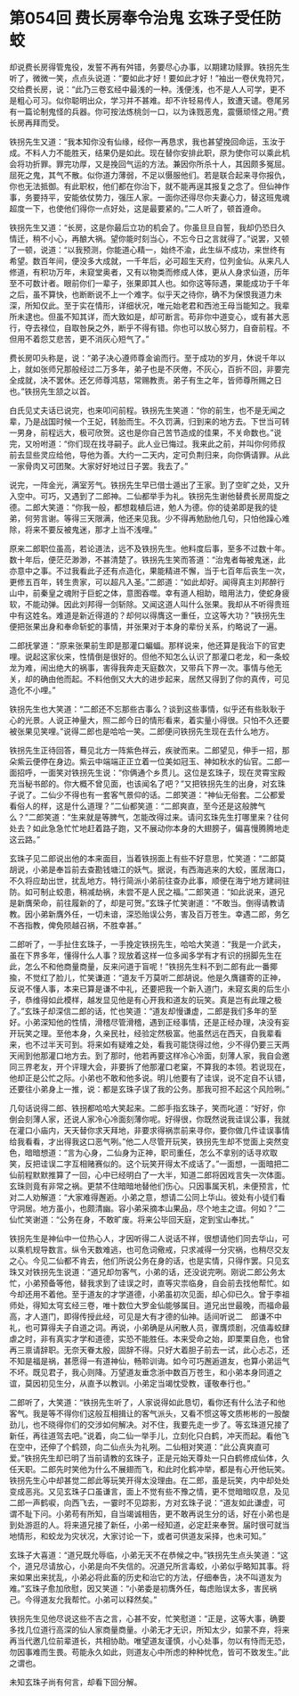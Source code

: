 # 第054回 费长房奉令治鬼 玄珠子受任防蛟

却说费长房得管鬼役，发誓不再有舛错，务要尽心办事，以期建功赎罪。铁拐先生听了，微微一笑，点点头说道：“要如此才好！要如此才好！”袖出一卷伏鬼符咒，交给费长房，说：“此乃三卷玄经中最浅的一种。浅便浅，也不是人人可学，更不是粗心可习。似你聪明出众，学习并不甚难。却不许轻易传人，致遭天谴。卷尾另有一篇论制鬼怪的兵器。你可按法炼桃剑一口，以为诛戮恶鬼，震慑顽怪之用。”费长房再拜而受。

铁拐先生又道：“我本知你没有仙缘，经你一再恳求，我也甚望挽回命运，玉汝于成。不料人力不能胜天，结果仍是如此。现在替你安排此职，原为使你可以乘此机会将功折罪。罪完功厚，又是挽回气运的方法。兼因你所杀十人，其因颇多冤屈。屈死之鬼，其气不散。似你道力薄弱，不足以慑服他们。若是联合起来寻你报仇，你也无法抵御。有此职权，他们都在你治下，就不能再逞其报复之念了。但仙神作事，务要持平，安能依仗势力，强压人家。一面你还得尽你夫妻心力，替这班鬼魂超度一下，也使他们得你一点好处，这是最要紧的。”二人听了，顿首遵命。

铁拐先生又道：“长房，这是你最后立功的机会了。你虽旦旦自誓，我却仍恐日久情迁，稍不小心，再酿大祸。望你能时刻当心，不忘今日之言就得了。”说罢，又顿了一顿，说道：“以我预测，你能道心精一，始终不渝，此生纵不成功，来世终有希望。数百年间，便没多大成就，一千年后，必可超生天府，位列金仙。从来凡人修道，有积功万年，未窥堂奥者，又有以物类而修成人体，更从人身求仙道，历年至不可数计者。眼前你们一辈子，张果即其人也。如你这等际遇，果能成功于千年之后，虽不算快，也断断说不上一个难字。似乎天之待你，确不为保恨我道力未深，所知仅此。至于实在情形，详细状况，唯元始老君和西池王母当能知之。我辈所未逮也。但虽不知其详，而大致如是，却可断言。苟非你中道变心，或有甚大恶行，夺去禄位，自取咎戾之外，断乎不得有错。你也可以放心努力，自奋前程。不但用不着怨艾悲苦，更不消灰心短气了。”

费长房叩头称是，说：“弟子决心遵师尊金谕而行。至于成功的岁月，休说千年以上，就如张师兄那般经过二万多年，弟子也是不厌倦，不灰心，百折不回，非要完全成就，决不罢休。还乞师尊鸿慈，常赐教责。弟子有生之年，皆师尊所赐之日也。”铁拐先生颔之以首。

白氏见丈夫话已说完，也来叩问前程。铁拐先生笑道：“你的前生，也不是无闻之辈，乃是战国时候一个王妃，转胎而生。不久罚满，归到来的地方去。下世当可转一男身，前程远大，极可欣贺。这也是你自己苦节造成的佳果，不关命数也。”说完，又吩咐道：“你们现在找寻嗣子。此人业已悔过。我来此之前，并叫你何师叔前去显些灵应给他，导他为善。大约一二天内，定可负荆归来，向你俩请罪。从此一家骨肉又可团聚。大家好好地过日子罢。我去了。”

说完，一阵金光，满室芳气。铁拐先生早已借士遁出了王家。到了空旷之处，又升入空中。可巧，又遇到了二郎神。二仙都举手为礼。铁拐先生谢他替费长房周旋之德。二郎大笑道：“你我一般，都想栽植后进，勉人为德。你的徒弟即是我的徒弟，何劳言谢。等得三天限满，他还来见我。少不得再勉励他几句，只怕他躁心难除，将来不要反被鬼迷，那才上当不浅哩。”

原来二郎职位虽高，若论道法，远不及铁拐先生。他料度后事，至多不过数十年。数十年后，便茫茫渺渺，不甚清楚了。铁拐先生笑而答道：“治鬼者每被鬼迷，此亦意中之事。不过我看此子还有点造化，果能精进不懈，当于七百年后丧生一次，更修五百年，转生贵家，可以超凡入圣。”二郎道：“如此却好。闻得真主刘邦醉行山中，前秦皇之魂附于巨蛇之体，意图吞噬。幸有道人相助，暗用法力，使蛇身疲软，不能动弹。因此刘邦得一剑斩除。又闻这道人叫什么张果。我却从不听得贵班中有这姓名。难道是新近得道的？却何以得膺这一重任，立这等大功？”铁拐先生便把张果出身和奉命斩蛇的事情，并张果对于本身的辈份关系，约略说了一遍。

二郎抚掌道：“原来张果前生即是那灌口蝙蝠。那样说来，他还算是我治下的官吏哩。说起这家伙来，性情倒是很好的。但他不知怎么认识了那灌口老龙，和一条蛟龙为难，闹出绝大的祸事，害得我奔走天庭数次，又带兵下界一次。事情与他无关，却的确由他而起。不料他倒又大大的进步起来，居然又得到了你的真传，可见造化不小哩。”

铁拐先生也大笑道：“二郎还不忘那些古事么？谈到这些事情，似乎还有些耿耿于心的光景。人说正神量大，照二郎今日的情形看来，着实量小得很。只怕不久还要被张果见笑哩。”说得二郎也是哈哈一笑。二郎便问铁拐先生现在去什么地方。

铁拐先生正待回答，蓦见北方一阵紫色祥云，疾驶而来。二郎望见，伸手一招，那朵紫云便停在身边。紫云中端端正正立着一位美如冠玉、神如秋水的仙官。二郎一面招呼，一面笑对铁拐先生说：“你俩通个乡贯儿。这位是玄珠子，现在灵霄宝殿充当秘书郎的。你大概不曾见面，也该闻名了吧？”又把铁拐先生的出身，对玄珠子说了。二仙少不得也有一套客气景仰的话。二郎笑道：“神仙无俗套。二公都爱看俗人的样，这是什么道理？”二仙都笑道：“二郎爽直，至今还是这般脾气么？”二郎笑道：“生来就是等脾气，怎能改得过来。请问玄珠先生打哪里来？往何处去？如此急急忙忙地赶着路子跑，又不展动你本身的大翅膀子，偏喜慢腾腾地走这云路。”

玄珠子见二郎说出他的本来面目，当着铁拐面上有些不好意思，忙笑道：“二郎莫胡说，小弟是奉旨前去查勘钱塘江的妖气。据说，有西海逃来的大蛟，匿居海口，不久将应劫出世，扰乱地方。特行简派小弟前往查办此事，顺便在海宁地方建祠驻防。如可制止蛟患，稍减劫祸，未尝不是人民之福。”二郎笑道：“如此说来，道兄是新膺荣命，前往履新的了，却是可贺。”玄珠子忙笑谢道：“不敢当。倒得请教请教。因小弟新膺外任，一切未谙，深恐贻误公务，害及百万苍生。幸遇二郎，务乞不吝指教，俾免陨越召祸，不胜幸甚。”

二郎听了，一手扯住玄珠子，一手挽定铁拐先生，哈哈大笑道：“我是一介武夫，虽在下界多年，懂得什么人事？现放着这样一位多闻多学有才有识的拐脚先生在此，怎么不和他商量商量，反来问道于盲呢！”铁拐先生料不到二郎有此一番揶揄，不觉红了脸儿，忙笑谦道：“道友千万莫听二郎胡说。他是久膺疆寄的正神，反说不懂人事，本来已算是谦不中礼，还要把我一个新入道门，未窥玄奥的后生小子，恭维得如此模样，越发显见他是有心开我和道友的玩笑。真是岂有此理之极了。”玄珠子却深信二郎的话，忙也笑道：“道友却慢谦虚，二郎是我们多年的至好。小弟深知他的性情，滑稽尽管滑稽，遇到正经事情，还是正经办理，决没有妄开玩笑之理。至他本身，久亲民社，经验定然极富。他虽然远在西天，自我辈看来，也不过半天可到。将来如有疑难之处，看我可能饶得过他，少不得仍要三天两天闹到他那灌口地方去。到了那时，他若再要这样冷心冷面，刻薄人家，我自会邀同三界老友，开个评理大会，非要拆了他那灌口老窠，不算我的本领。若说现在，他却正是公忙之际。小弟也不敢和他多说。明儿他要有了诖误，说不定自不认错，还要往小弟身上一推，说：都是玄珠子误了我的公务。那我可担不起这个风险咧。”

几句话说得二郎、铁拐都哈哈大笑起来。二郎手指玄珠子，笑而叱道：“好好，你倒会刻薄人家，还说人家冷心冷面刻薄你呢。好得很，你既然说我诖误公事，我就在灌口小庙内，天天替你求天拜地，非要求得祸祟前来寻你，要你做几件诖误事情给我看看，才出得我这口恶气咧。”他二人尽管开玩笑，铁拐先生却不觉面上突然变色，暗暗想道：“言为心身，二仙身为正神，职司重任，怎么不拿别的话寻欢取笑，反把诖误二字互相赌赛似的。这个玩笑开得太不成话了。”一面想，一面暗把二仙前程默默推算了一回，心中已经明白了一大半，知道二郎将因戏言失一次体面。玄珠则竟有非常之祸。更禁不住暗暗地替他们伤心。只因事属天机，未便预言，忙对二人劝解道：“大家难得邂逅。小弟之意，想请二公同上华山。彼处有小徒们看守洞居。地方虽小，也颇清幽。容小弟采摘本山果品，尽个地主之谊。何如？”二仙忙笑谢道：“公务在身，不敢旷废。将来公毕回天庭，定到宝山奉扰。”

铁拐先生是神仙中一位热心人，才因听得二人说话不祥，很想请他们同去华山，可以乘机规导数言。纵令天数难逃，也可危词儆戒，只求减得一分灾祸，也稍尽交友之心。今见二仙都不肯去，他们所说公务在身的话，也是实情，只得作罢。只见玄珠又对铁拐先生说道：“道兄却勿客气，小弟的话，还没说完咧。刚说二郎公务太忙，小弟预备等他，替我求到了诖误之时，直等灾祟临身，自会前去找他帮忙。如今却还用不着他。至于道友的才学道德，小弟虽初次见面，却心仰已久。曾于李祖师处，得知太穹玄经三卷，唯十数位大罗金仙能够属目。道兄出世最晚，而福命最高，才人道门，即得传授此经，可见是大有才德的仙神。适间听说二　郎谦不中礼，也可算得夫子自道之词。再说，小弟确是从闲散人员，骤膺烦剧，况值毒蛟肆虐之时，非有真实才学和道德，实恐不能胜任。本来受命之始，即栗栗自危，也曾再三禀请辞职。无奈天眷太殷，固辞不得。只好大着胆子前去一试，此心忐忑，还不知是福是祸，甚愿得一有道神仙，畅聆训诲。如今可巧邂逅道友，也算小弟运气不坏。既见君子，我心则降。万望道友垂念浙中数百万苍生，和小弟本身同道之谊，莫因初见生分，从直予以教训。小弟定当竭忱受教，谨敬奉行也。”

二郎听了，大笑道：“铁拐先生听了，人家说得如此恳切，看你还有什么法子和他客气。我是等不得你们这般互相揖让的客气派头，又看不惯这等文质彬彬的一股酸劲儿，也不晓得你们的交涉如何解决。对不住，我要先走一步了。等玄珠道兄接了新任，再往道驾去吧。”说着，向二仙一举手儿，立刻化只白鹤，冲天而起。看他飞在空中，还伸了个鹤颈，向二仙点头为礼咧。二仙相对笑道：“此公真爽直可爱。”铁拐先生却已明了当前请教的玄珠子，正是元始天尊处一只白鹤修成仙体，久任天职。二郎先时笑他为什么不展翅而飞，和此时化鹤冲举，都是有心开他玩笑。铁拐先生心中却甚觉二郎此等玩笑开得太没理由。在二郎，虽是玩笑，内中却处处变成恶兆。又见玄珠子口虽谦言，面上不觉有些不豫之情，更不觉暗暗叹息，及见二郎一声鹤唳，向西飞去，一霎时不见踪影，方对玄珠子说：“道友如此谦虚，可谓不耻下问。小弟苟有所知，自当竭诚相告，更不敢再说生分的话，好在小弟也是到处游逛的人。将来道兄接了新任，小弟一经知道，必定赶来奉贺。届时很可就当地情形，和蛟龙为灾状况，大家讨论一下，或者可供道友采择，也未可知。”

玄珠子大喜道：“道兄既允辱临，小弟无天不在恭候之中。”铁拐先生点头笑道：“这个，道兄尽请放心，小弟是向不失信的。况道兄所言毒蛟，小弟似乎略知其事。将来如果出来扰乱，小弟必将此畜的历史和治它的方法，仔细奉告，决不叫道友为难。”玄珠子愈加欣慰，因又笑道：“小弟委是初膺外任，每虑贻误太多，害民祸己。今得道友允我帮忙。小弟可以释然矣。”

铁拐先生见他尽说这些不吉之言，心甚不安，忙笑慰道：“正是，这等大事，确要多找几位道行高深的仙人家商量商量。小弟无才无识，所知太少，如蒙不弃，将来再当代邀几位前辈道长，共相协助。唯望道友谨慎，小心处事，勿以有恃而无恐，勿因事难而生畏。苟能永久如此，则道友心中所虑的种种忧危，皆可不致发生。”此之谓也。

未知玄珠子尚有何言，却看下回分解。
